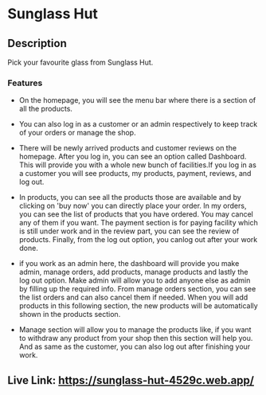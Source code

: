 # Sunglass Hut

## Description

Pick your favourite glass from Sunglass Hut.

### Features
- On the homepage, you will see the menu bar where there is a section of all the products. 

- You can also log in as a customer or an admin respectively to keep track of your orders or manage the shop. 

- There will be newly arrived products and customer reviews on the homepage. After you log in, you can see an option called Dashboard. This will provide you with a whole new bunch of facilities.If you log in as a customer you will see products, my products, payment, reviews, and log out.

-  In products, you can see all the products those are available and by clicking on 'buy now' you can directly place your order. In my orders, you can see the list of products that you have ordered. You may cancel any of them if you want. The payment section is for paying facility which is still under work and in the review part, you can see the review of products. Finally, from the log out option, you canlog out after your work done. 

-  if you work as an admin here, the dashboard will provide you make admin, manage orders, add products, manage products and lastly the log out option. Make admin will allow you to add anyone else as admin by filling up the required info. From manage orders section, you can see the list orders and can also cancel them if needed. When you will add products in this following section, the new products will be automatically shown in the products section. 

- Manage section will allow you to manage the products like, if you want to withdraw any product from your shop then this section will help you. And as same as the customer, you can also log out after finishing your work.


## Live Link: https://sunglass-hut-4529c.web.app/


